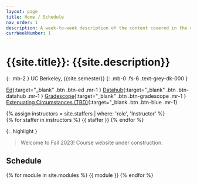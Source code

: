 ```yaml
---
layout: page
title: Home / Schedule
nav_order: 1
description: A week-to-week description of the content covered in the course.
currWeekNumber: 1
---
```


# {{site.title}}: {{site.description}}

{: .mb-2 }
UC Berkeley, {{site.semester}}
{: .mb-0 .fs-6 .text-grey-dk-000 }


[Ed]({{site.course.edstem}}){:target="_blank" .btn .btn-ed .mr-1 }
[Datahub]({{site.course.datahub}}){:target="_blank" .btn .btn-datahub .mr-1 }
[Gradescope]({{site.course.gradescope}}){:target="_blank" .btn .btn-gradescope .mr-1 }
[Extenuating Circumstances (TBD)]({{site.course.extenuating_circumstances}}){:target="_blank .btn .btn-blue .mr-1}

<div>
{% assign instructors = site.staffers | where: 'role', 'Instructor' %}
  <div class="role">
    {% for staffer in instructors %}
    {{ staffer }}
    {% endfor %}
  </div>
</div>

{: .highlight }
> Welcome to Fall 2023! Course website under construction.


<!--
Welcome to [Week 1](#week-{{page.currWeekNumber}})
!-->


<a name="schedule"></a>
## Schedule

{% for module in site.modules %}
{{ module }}
{% endfor %}

